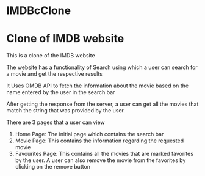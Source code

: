 # IMDBcClone
<h1>Clone of IMDB website</h1>

<p>This is a clone of the IMDB website</p>
<p>The website has a functionality of Search using which a user can search for a movie and get the respective results</p>
<p>It Uses OMDB API to fetch the information about the movie based on the name entered by the user in the search bar</p>
<p>After getting the response from the server, a user can get all the movies that match the string that was provided by the user.</p>
<p>There are 3 pages that a user can view</p>
<ol>
  <li>
    Home Page: The initial page which contains the search bar
  </li>
  
  <li>
    Movie Page: This contains the information regarding the requested movie
  </li>
  <li>
    Favourites Page: This contains all the movies that are marked favorites by the user. A user can also remove the movie from the favorites by clicking on the remove button
  </li>
  
</ol>
